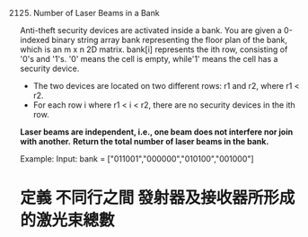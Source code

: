 2125. Number of Laser Beams in a Bank

Anti-theft security devices are activated inside a bank. You are given a 0-indexed binary string array bank representing the floor plan of the bank, which is an m x n 2D matrix. bank[i] represents the ith row, consisting of '0's and '1's. '0' means the cell is empty, while'1' means the cell has a security device.

- The two devices are located on two different rows: r1 and r2, where r1 < r2.
- For each row i where r1 < i < r2, there are no security devices in the ith row.

**Laser beams are independent, i.e., one beam does not interfere nor join with another.**
**Return the total number of laser beams in the bank.**

Example:
    Input: bank = ["011001","000000","010100","001000"]

# 定義 不同行之間 發射器及接收器所形成的激光束總數
